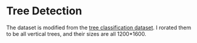 # Tree Detection

The dataset is modified from the [tree classification dataset]( "https://ytt917251944.github.io/dataset_jekyll/"). I rorated them to be all vertical trees, and their sizes are all 1200*1600.